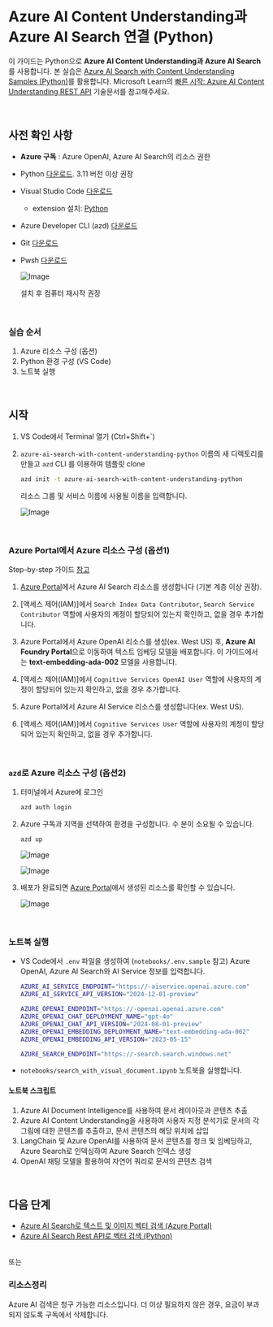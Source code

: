 # Azure AI Content Understanding과 Azure AI Search 연결 (Python)

이 가이드는 Python으로 **Azure AI Content Understanding과 Azure AI Search**를 사용합니다. 본 실습은 [Azure AI Search with Content Understanding Samples (Python)](https://github.com/Azure-Samples/azure-ai-search-with-content-understanding-python/)를 활용합니다. Microsoft Learn의 [빠른 시작: Azure AI Content Understanding REST API](https://learn.microsoft.com/ko-kr/azure/ai-services/content-understanding/quickstart/use-rest-api) 기술문서를 참고해주세요.   

<br/>

## 사전 확인 사항

* **Azure 구독** : Azure OpenAI, Azure AI Search의 리소스 권한

* Python [다운로드](https://www.python.org/downloads/). 3.11 버전 이상 권장
  
* Visual Studio Code [다운로드](https://code.visualstudio.com/download)
  * extension 설치: [Python](https://marketplace.visualstudio.com/items?itemName=ms-python.python) 

* Azure Developer CLI (azd) [다운로드](https://aka.ms/install-azd)

* Git [다운로드](https://git-scm.com/downloads)

* Pwsh [다운로드](https://learn.microsoft.com/en-us/powershell/scripting/install/installing-powershell-on-windows?view=powershell-7.5)
 
  ![Image](https://github.com/user-attachments/assets/77518217-9736-40d0-a66d-06982cde9747)  

  설치 후 컴퓨터 재시작 권장


<br/> 

### 실습 순서
1. Azure 리소스 구성 (옵션) 
2. Python 환경 구성 (VS Code) 
3. 노트북 실행 


<br/> 

## 시작 

1. VS Code에서 Terminal 열기 (Ctrl+Shift+`)

2. `azure-ai-search-with-content-understanding-python` 이름의 새 디렉토리를 만들고 `azd` CLI 를 이용하여 템플릿 clone

    ```bash 
    azd init -t azure-ai-search-with-content-understanding-python 
    ```

    리소스 그룹 및 서비스 이름에 사용될 이름을 입력합니다. 

    ![Image](https://github.com/user-attachments/assets/d3a4656d-894e-4de2-8fc6-a784e35a6277)
   

<br/> 

### Azure Portal에서 Azure 리소스 구성 (옵션1)   

Step-by-step 가이드 [참고](https://github.com/mnrvacho/ProjectMooModule4/blob/main/1.%20Text%20and%20image%20Vector%20Search%20(Azure%20Portal).md#%EC%8B%9C%EC%9E%91) 

1. [Azure Portal](https://portal.azure.com/)에서 Azure AI Search 리소스를 생성합니다 (기본 계층 이상 권장). 

2. [액세스 제어(IAM)]에서 `Search Index Data Contributor`, `Search Service Contributor` 역할에 사용자의 계정이 할당되어 있는지 확인하고, 없을 경우 추가합니다. 

3. Azure Portal에서 Azure OpenAI 리소스를 생성(ex. West US) 후, **Azure AI Foundry Portal**으로 이동하여 텍스트 임베딩 모델을 배포합니다. 이 가이드에서는 **text-embedding-ada-002** 모델을 사용합니다. 

4. [액세스 제어(IAM)]에서 `Cognitive Services OpenAI User` 역할에 사용자의 계정이 할당되어 있는지 확인하고, 없을 경우 추가합니다.

5. Azure Portal에서 Azure AI Service 리소스를 생성합니다(ex. West US). 

6. [액세스 제어(IAM)]에서 `Cognitive Services User` 역할에 사용자의 계정이 할당되어 있는지 확인하고, 없을 경우 추가합니다.


<br/> 

### `azd`로 Azure 리소스 구성 (옵션2) 


1. 터미널에서 Azure에 로그인

    ```bash
    azd auth login
    ```
 
2. Azure 구독과 지역을 선택하여 환경을 구성합니다. 수 분이 소요될 수 있습니다. 

    ```bash
    azd up 
    ```

    ![Image](https://github.com/user-attachments/assets/6fd36577-234b-4057-96cd-ef5918a0c372) 

    ![Image](https://github.com/user-attachments/assets/ed134af3-b4b1-44d5-a1be-d0f2c27131bc)


3. 배포가 완료되면 [Azure Portal](https://portal.azure.com/)에서 생성된 리소스를 확인할 수 있습니다. 

    ![Image](https://github.com/user-attachments/assets/8a33d188-a8e2-4500-931c-ab39ec3a2be6)
   


<br/> 

### 노트북 실행  

* VS Code에서 `.env` 파일을 생성하여 (`notebooks/.env.sample` 참고) Azure OpenAI, Azure AI Search와 AI Service 정보를 입력합니다.

    ```bash
    AZURE_AI_SERVICE_ENDPOINT="https://-aiservice.openai.azure.com"
    AZURE_AI_SERVICE_API_VERSION="2024-12-01-preview"
    
    AZURE_OPENAI_ENDPOINT="https://-openai.openai.azure.com"
    AZURE_OPENAI_CHAT_DEPLOYMENT_NAME="gpt-4o"
    AZURE_OPENAI_CHAT_API_VERSION="2024-08-01-preview"
    AZURE_OPENAI_EMBEDDING_DEPLOYMENT_NAME="text-embedding-ada-002"
    AZURE_OPENAI_EMBEDDING_API_VERSION="2023-05-15"
    
    AZURE_SEARCH_ENDPOINT="https://-search.search.windows.net" 
    ```

    
* `notebooks/search_with_visual_document.ipynb` 노트북을 실행합니다.

#### 노트북 스크립트 

1. Azure AI Document Intelligence를 사용하여 문서 레이아웃과 콘텐츠 추출
2. Azure AI Content Understanding을 사용하여 사용자 지정 분석기로 문서의 각 그림에 대한 콘텐츠를 추출하고, 문서 콘텐츠의 해당 위치에 삽입
3. LangChain 및 Azure OpenAI를 사용하여 문서 콘텐츠를 청크 및 임베딩하고, Azure Search로 인덱싱하여 Azure Search 인덱스 생성
4. OpenAI 채팅 모델을 활용하여 자연어 쿼리로 문서의 콘텐츠 검색


<br/> 


## 다음 단계 

* [Azure AI Search로 텍스트 및 이미지 벡터 검색 (Azure Portal)](https://github.com/mnrvacho/ProjectMooModule4/blob/main/1.%20Text%20and%20image%20Vector%20Search%20(Azure%20Portal).md)
* [Azure AI Search Rest API로 벡터 검색 (Python)](https://github.com/mnrvacho/ProjectMooModule4/blob/main/2.%20Vector%20Search%20-%20Rest%20API.md)


<br/> 
또는 

### 리소스정리
Azure AI 검색은 청구 가능한 리소스입니다. 더 이상 필요하지 않은 경우, 요금이 부과되지 않도록 구독에서 삭제합니다.


<br/> 
